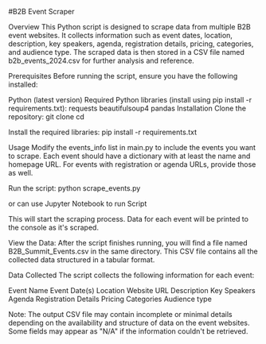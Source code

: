 #B2B Event Scraper

Overview
This Python script is designed to scrape data from multiple B2B event websites. It collects information such as event dates, location, description, key speakers, agenda, registration details, pricing, categories, and audience type. The scraped data is then stored in a CSV file named b2b_events_2024.csv for further analysis and reference.

Prerequisites
Before running the script, ensure you have the following installed:

Python (latest version)
Required Python libraries (install using pip install -r requirements.txt):
requests
beautifulsoup4
pandas
Installation
Clone the repository:
git clone <repository-url>
cd <repository-folder>

Install the required libraries:
pip install -r requirements.txt

Usage
Modify the events_info list in main.py to include the events you want to scrape. Each event should have a dictionary with at least the name and homepage URL. For events with registration or agenda URLs, provide those as well.

Run the script:
python scrape_events.py

or can use Jupyter Notebook to run Script

This will start the scraping process. Data for each event will be printed to the console as it's scraped.

View the Data:
After the script finishes running, you will find a file named B2B_Summit_Events.csv in the same directory. This CSV file contains all the collected data structured in a tabular format.

Data Collected
The script collects the following information for each event:

Event Name
Event Date(s)
Location
Website URL
Description
Key Speakers
Agenda
Registration Details
Pricing
Categories
Audience type

Note: The output CSV file may contain incomplete or minimal details depending on the availability and structure of data on the event websites. Some fields may appear as "N/A" if the information couldn't be retrieved.

